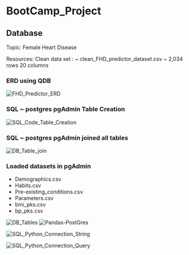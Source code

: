 # __BootCamp_Project__

## __Database__

Topic: 		Female Heart Disease

Resources:	Clean data set :       ~ clean_FHD_predictor_dataset.csv  ~ 2,034 rows 20 columns

### __ERD using QDB__ 

![FHD_Predictor_ERD](https://user-images.githubusercontent.com/87670915/129687066-bd3e640a-b41e-4ccc-850b-6e77c746b7c0.png)

### SQL ~ postgres pgAdmin Table Creation

![SQL_Code_Table_Creation](https://user-images.githubusercontent.com/87670915/129687157-e71dd7b5-35f2-4a9c-8ba9-38969d8f6a8c.png)

### SQL ~ postgres pgAdmin joined all tables 
![DB_Table_join](https://user-images.githubusercontent.com/87670915/129687123-60bbe713-1e3c-41f8-8ef6-0d7338ab5a5e.png)


### Loaded datasets in pgAdmin 
-   Demographics.csv                                      
-   Habits.csv                                           
-   Pre-existing_conditions.csv                           
-   Parameters.csv                                        
-   bmi_pks.csv
-   bp_pks.csv
  
![DB_Tables](https://user-images.githubusercontent.com/87670915/129857591-2928df20-f9c6-497b-89c4-210c94b2c286.png)
![Pandas-PostGres](https://user-images.githubusercontent.com/87670915/129856754-bc98c13e-cf73-4179-bd3d-785bad825d67.png)

![SQL_Python_Connection_String](https://user-images.githubusercontent.com/87670915/129856778-a32a39e1-ee50-4473-9cfb-d4baf4443db3.png)

![SQL_Python_Connection_Query](https://user-images.githubusercontent.com/87670915/129856828-193ef065-cac0-4bfe-af36-4b9088f976c9.png)
